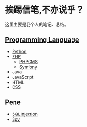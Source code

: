 # 挨踢信笔,不亦说乎？

这里主要是我个人的笔记、总结。

## [Programming Language](https://github.com/newbienewbie/notes/tree/master/ProgrammingLanguage)

* [Python](https://github.com/newbienewbie/notes/tree/master/ProgrammingLanguage/Python)
* [PHP]()
    * [PHPCMS](https://github.com/newbienewbie/notes/tree/master/ProgrammingLanguage/PHP/PHPCMS)
    * [Symfony](https://github.com/newbienewbie/notes/tree/master/ProgrammingLanguage/PHP/Symfony)
* Java
* JavaScript
* HTML
* CSS


## Pene

* [SQLInjection](https://github.com/newbienewbie/notes/tree/master/Pene/SqlInjection)
* [Spy](https://github.com/newbienewbie/notes/tree/master/Pene/Spy)





